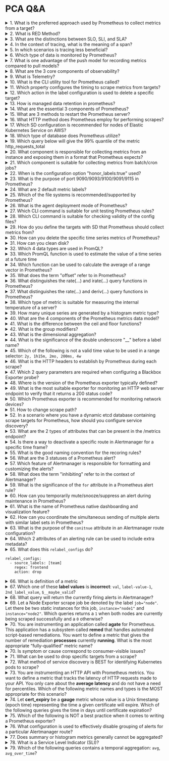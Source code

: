 <h1>PCA Q&A</h1>
<details>
  <summary>1. What is the preferred approach used by Prometheus to collect metrics from a target?</summary>
  Pull-based
</details>
<details>
  <summary>2. What is RED Method?</summary>
  RED Method consists of: (Request) Rate + (Request) Errors + (Request) Duration
</details>
<details>
  <summary>3. What are the distinctions between SLO, SLI, and SLA?</summary>
  SLO (Service Level Objective) -> Goal<br>
  SLA (Service Level Agreement) -> Contract<br>
  SLI (Service Level Indicator) -> Metrics
</details>
<details>
  <summary>4. In the context of tracing, what is the meaning of a span?</summary>
  Span is a single operation of work within a distributed system 
</details>
<details>
  <summary>5. In which scenarios is tracing less beneficial?</summary>
  Monolith system
</details>
<details>
  <summary>6. Which type of data is monitored by Prometheus?</summary>
  Metrics (numeric value)
</details>
<details>
  <summary>7. What is one advantage of the push model for recording metrics compared to pull models?</summary>
  Time (real-time or near real-time)
</details>
<details>
  <summary>8. What are the 3 core components of observability?</summary>
  Logging, Trace and Metrics
</details>
<details>
  <summary>9. What is Telemetry?</summary>
  Process of collecting and transmitting data from remote sources to a central location
</details>
<details>
  <summary>10. What is the CLI utility tool for Prometheus called?</summary>
  Promtool
</details>
<details>
  <summary>11. Which property configures the timing to scrape metrics from targets?</summary>
  scrape_interval
</details>
<details>
  <summary>12. Which action in the label configuration is used to delete a specific target?</summary>
  scrape_configs -> relabel_configs -> action: drop
</details>
<details>
  <summary>13. How is managed data retention in prometheus?</summary>
  --storage.tsdb.retention.time<br>
  --storage.tsdb.retention.size
</details>
<details>
  <summary>14. What are the essential 3 components of Prometheus?</summary>
  Retrieval, TSDB, HTTP Server
</details>
<details>
  <summary>15. What are 3 methods to restart the Prometheus server?</summary>
  1. Sending a SIGHUP signal<br>
  2. Using the Prometheus API (method: POST/PUT) (path: /-/reload)<br>
  3. Using a service manager (systemctl) or orchestration tool (k8s)
</details>
<details>
  <summary>16. What HTTP method does Prometheus employ for performing scrapes?</summary>
  HTTP GET method
</details>
<details>
  <summary>17. Which SD configuration is recommended for nodes of Elastic Kubernetes Service on AWS?</summary>
  ec2_sd_configs
</details>
<details>
  <summary>18. Which type of database does Prometheus utilize?</summary>
  Time-series database
</details>
<details>
  <summary>19. Which query below will give the 99% quantile of the metric http_requests_total</summary>
  histogram_quantile(0.99, http_requests_total_bucket)
</details>
<details>
  <summary>20. What component is responsible for collecting metrics from an instance and exposing them in a format that Prometheus expects?</summary>
  *-exporter
</details>
<details>
  <summary>21. Which component is suitable for collecting metrics from batch/cron jobs?</summary>
  Pushgateway
</details>
<details>
  <summary>22. When is the configuration option "honor_labels:true" used?</summary>
  "honor_labels" controls how Prometheus handles conflicts between labels that are already present in scraped data. "honor_labels:true" is usually used in conjuction with PushGateway. 
</details>
<details>
  <summary>23. What is the purpose of port 9090/9093/9100/9091/9115 in Prometheus?</summary>
  9090 -> Prometheus itself<br>
  9093 -> Alertmanager<br>
  9100 -> Node Exporter<br>
  9091 -> Pushgateway<br>
  9115 -> BlackBox Exporter
</details>
<details>
  <summary>24. What are 2 default metric labels?</summary>
  "instance" and "job"
</details>
<details>
  <summary>25. Which of the file systems is recommended/supported by Prometheus?</summary>
  ext4, XFS, and NTFS
</details>
<details>
  <summary>26. What is the agent deployment mode of Prometheus?</summary>
  Lightweight mode for device with low compute power (IoT) 
</details>
<details>
  <summary>27. Which CLI command is suitable for unit testing Prometheus rules?</summary>
  promtool test rules file.yml
</details>
<details>
  <summary>28. Which CLI command is suitable for checking validity of the config files?</summary>
  promtool check rules file.yml
</details>
<details>
  <summary>29. How do you define the targets with SD that Prometheus should collect metrics from?</summary>
  scrape_configs and *_sd_configs on per-job basis
</details>
<details>
  <summary>30. How can you delete the specific time series metrics of Prometheus?</summary>
  First, start the Prometheus with "Admin API" enabled. Flag: <code>--web.enable-admin-api</code>. Then, send a request:<br>
  <code>curl -XPOST -g 'http://localhost:9090/api/v1/admin/tsdb/delete_series?match[]={__name__="node_memory_MemAvailable_bytes", instance="node01:9100", job="pythonhost"}'</code>
</details>
<details>
  <summary>31. How can you clean disk?</summary>
  First, start the Prometheus with "Admin API" enabled. Flag: <code>--web.enable-admin-api</code>. Then, send a request:<br>
  <code>curl -XPOST -g 'http://localhost:9090/api/v1/admin/tsdb/clean_tombstones'</code>
</details>
<details>
  <summary>32. Which 4 data types are used in PromQL?</summary>
  Scalar, String (deprecated), Instant Vector, Range Vector
</details>
<details>
  <summary>33. Which PromQL function is used to estimate the value of a time series at a future time</summary>
  predict-linear
</details>
<details>
  <summary>34. Which function can be used to calculate the average of a range vector in Prometheus?</summary>
  avg_over_time(metrics[x])
</details>
<details>
  <summary>35. What does the term "offset" refer to in Prometheus?</summary>
  offset refers to the past time as duration
</details>
<details>
  <summary>36. What distinguishes the rate(...) and irate(...) query functions in Prometheus?</summary>
  rate(...) calc avg rate of change of a time series over the specified time range, irate(...) calc avg rate of change of a time series at the last 2 data points
</details>
<details>
  <summary>37. What distinguishes the rate(...) and deriv(...) query functions in Prometheus?</summary>
  deriv(...) operates on gauge and rate(...) operates on counter
</details>
<details>
  <summary>38. Which type of metric is suitable for measuring the internal temperature of a server?</summary>
  guage
</details>
<details>
  <summary>39. How many unique series are generated by a histogram metric type?</summary>
  *_bucket, *_sum and *_count
</details>
<details>
  <summary>40. What are the 4 components of the Prometheus metrics data model?</summary>
  metric name, metrics label, timestamp, value
</details>
<details>
  <summary>41. What is the difference between the ceil and floor functions?</summary>
  floor(...) = round a number down, ceil(...) = round a number up
</details>
<details>
  <summary>42. What is the group modifiers?</summary>
  a part of vector matching. on, ignoring + group_left, group_right
</details>
<details>
  <summary>43. What is the dimensional aggregation?</summary>
  sum(), min(), max(), avg(), count()
</details>
<details>
  <summary>44. What is the significance of the double underscore "__" before a label name?</summary>
  The label is a reserved label
</details>
<details>
  <summary>45. Which of the following is not a valid time value to be used in a range selector: <code>2y, 1h15m, 2mo, 200ms, 4w</code></summary>
  2mo
</details>
<details>
  <summary>46. What is the HTTP headers to establish by Prometheus during each scrape?</summary>
  X-Prometheus-Scrape-Timeout-Seconds
</details>
<details>
  <summary>47. Which 2 query parameters are required when configuring a Blackbox Exporter probe?</summary>
  target and module
</details>
<details>
  <summary>48. Where is the version of the Prometheus exporter typically defined?</summary>
  build_info
</details>
<details>
  <summary>49. What is the most suitable exporter for monitoring an HTTP web server endpoint to verify that it returns a 200 status code?</summary>
  Blackbox Exporter
</details>
<details>
  <summary>50. Which Prometheus exporter is recommended for monitoring network devices?</summary>
  SNMP exporter
</details>
<details>
  <summary>51. How to change scrape path?</summary>
  scrape_configs > metrics_path: /metrics
</details>
<details>
  <summary>52. In a scenario where you have a dynamic etcd database containing scrape targets for Prometheus, how should you configure service discovery?</summary>
  file_sd_configs
</details>
<details>
  <summary>53. What are the 2 types of attributes that can be present in the /metrics endpoint?</summary>
  HELP, TYPE
</details>
<details>
  <summary>54. Is there a way to deactivate a specific route in Alertmanager for a specific time frame?</summary>
  time_intervals
</details>
<details>
  <summary>55. What is the good naming convention for the recoring rules?</summary>
  level:metric:operations
</details>
<details>
  <summary>56. What are the 3 statuses of a Prometheus alert?</summary>
  firing, pending, inactive
</details>
<details>
  <summary>57. Which feature of Alertmanager is responsible for formatting and customizing the alerts?</summary>
  notification templates
</details>
<details>
  <summary>58.  What does the term "inhibiting" refer to in the context of Alertmanager?</summary>
  Inhibiting refers to a feature that allows certain alerts to be stopped or prevented from generating notifications
</details>
<details>
<summary>59. What is the significance of the <code>for</code> attribute in a Prometheus alert rule?</summary>
<code>for</code> allows for a delay or threshold before an alert is firing
</details>
<details>
  <summary>60. How can you temporarily mute/snooze/suppress an alert during maintenance in Prometheus?</summary>
  Slience
</details>
<details>
  <summary>61. What is the name of Prometheus native dashboarding and visualization feature?</summary>
  Prometheus Console
</details>
<details>
  <summary>62. How can you coordinate the simultaneous sending of multiple alerts with similar label sets in Prometheus?</summary>
  Grouping
</details>
<details>
<summary>63. What is the purpose of the <code>conitnue</code> attribute in an Alertmanager route configuration?</summary>
  continue: specifies whether to continue processing subsequent routes after sending a notification for an alert
</details>
<details>
  <summary>64. Which 2 attributes of an alerting rule can be used to include extra metadata?</summary>
  annotations and labels
</details>
<details>

<summary>65. What does this <code>relabel_configs</code> do?
<pre><code>relabel_configs:
  - source_labels: [team]
    regex: frontend
    action: drop
</pre></code>
</summary>
Prometheus won’t scrape targets with a label of team: frontend
</details>
<details>
  <summary>66. What is definition of a metric</summary>
   A numeric measurement (“A numeric measurement made over time” is incorrect as this is the definition of a time series)
</details>
<details>
<summary>67. Which one of these <b>label values</b> is <b>incorrect</b>: <code>val</code>, <code>label-value-1</code>, <code>2nd_label_value</code>, <code>$__maybe_valid</code>?</summary>
  Unlike label names, there is no restriction that label values cannot start with a number, dollar sign. Even emojis are valid for use in Prometheus labels since they are Unicode-encoded
</details>
<details>
<summary>68. What query will return the currently firing alerts in Alertmanager?</summary>
  No such query exists
</details>
<details>
<summary>69. Let a Node Exporter scrape job be denoted by the label <code>job="node"</code>. Let there be two static instances for this job, <code>instance="node1"</code> and <code>instance="node2"</code>. Which queries returns a <code>1</code> when both nodes are currently being scraped successfully and a <code>0</code> otherwise?</summary>
<code>min(up{job="node"})</code>
</details>
<details>
<summary>70. You are instrumenting an application called <b>agate</b> for Prometheus. This application has a subsystem called <b>remed</b> that handles automated script-based remediations. You want to define a metric that gives the number of remediation <b>processes</b> currently <b>running</b>. What is the most appropriate “fully-qualified” metric name?</summary>
agate_remed_processes_running
</details>
<details>
  <summary>70. Is symptom or cause correspond to consumer-visible issues?
</summary>
  symptom
</details>
<details>
  <summary>71. What can be used to drop specific targets from a scrape?</summary>
  <code>relabel_configs</code> with action <code>keep</code>
</details>
<details>
  <summary>72. What method of service discovery is BEST for identifying Kubernetes pods to scrape?</summary>
  kubernetes_sd_configs
</details>
<details>
  <summary>73. You are instrumenting an HTTP API with Prometheus metrics. You want to define a metric that tracks the latency of HTTP requests made to your API. You only care about the <b>average latency</b> and do not have a need for percentiles.
Which of the following metric names and types is the MOST appropriate for this scenario?</summary>
http_request_duration_seconds, Summary
</details>
<details>
<summary>74. Let <b>cert_expiry</b> be a <b>gauge</b> metric whose value is a Unix timestamp (epoch time) representing the time a given certificate will expire.
Which of the following queries gives the time in days until certificate expiration?</summary>
(cert_expiry – time()) / 86400
</details>
<details>
  <summary>75. Which of the following is NOT a best practice when it comes to writing a Prometheus exporter?</summary>
  Include a version label on all exported metrics. This is not a best practice as it is recommend to use a designated build_info metric with a version label and dynamically attach it via PromQL grouping as-needed.
</details>
<details>
  <summary>76. What configuration is used to effectively disable grouping of alerts for a particular Alertmanager route?</summary>
  group_by: ['...']
</details>
<details>
  <summary>77. Does summary or histogram  metrics generally cannot be aggregated?</summary>
  Summary metrics generally cannot be aggregated. Summaries do not expose bucketed observations since evaluation happens on the client side.
</details>
<details>
  <summary>78. What is a Service Level Indicator (SLI)?</summary>
  A <b>quantitative</b> measure of some aspect of the level of service that is provided
</details>
<details>
  <summary>79. Which of the following queries contains a temporal aggregation: <code>avg</code>, <code>avg_over_time</code>?</summary>
  <code>avg_over_time(up[5m])</code> is the correct answer. Temporal aggregations are time-based. <code>avg by (instance) (up)</code> is incorrect as this query contains a dimensional aggregation (label-based)
</details>
